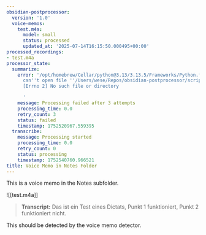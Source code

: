 ```yaml
---
obsidian-postprocessor:
  version: '1.0'
  voice-memos:
    test.m4a:
      model: small
      status: processed
      updated_at: '2025-07-14T16:15:50.000495+00:00'
processed_recordings:
- test.m4a
processor_state:
  summarize:
    error: '/opt/homebrew/Cellar/python@3.13/3.13.5/Frameworks/Python.framework/Versions/3.13/Resources/Python.app/Contents/MacOS/Python:
      can''t open file ''/Users/wese/Repos/obsidian-postprocessor/scripts/summarize.py'':
      [Errno 2] No such file or directory

      '
    message: Processing failed after 3 attempts
    processing_time: 0.0
    retry_count: 3
    status: failed
    timestamp: 1752520967.559395
  transcribe:
    message: Processing started
    processing_time: 0.0
    retry_count: 0
    status: processing
    timestamp: 1752540760.966521
title: Voice Memo in Notes Folder
---
```

This is a voice memo in the Notes subfolder.

![[test.m4a]]

> **Transcript:**
> Das ist ein Test eines Dictats, Punkt 1 funktioniert, Punkt 2 funktioniert nicht.


This should be detected by the voice memo detector.

